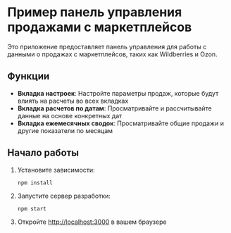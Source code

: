 # Пример панель управления продажами с маркетплейсов

Это приложение предоставляет панель управления для работы с данными о продажах с маркетплейсов, таких как Wildberries и Ozon.

## Функции

- **Вкладка настроек**: Настройте параметры продаж, которые будут влиять на расчеты во всех вкладках
- **Вкладка расчетов по датам**: Просматривайте и рассчитывайте данные на основе конкретных дат
- **Вкладка ежемесячных сводок**: Просматривайте общие продажи и другие показатели по месяцам

## Начало работы

1. Установите зависимости:
   ```
   npm install
   ```

2. Запустите сервер разработки:
   ```
   npm start
   ```

3. Откройте [http://localhost:3000](http://localhost:3000) в вашем браузере